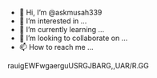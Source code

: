 - 👋 Hi, I’m @askmusah339
- 👀 I’m interested in ...
- 🌱 I’m currently learning ...
- 💞️ I’m looking to collaborate on ...
- 📫 How to reach me ...

<!---
askmusah339/askmusah339 is a ✨ special ✨ repository because its `README.md` (this file) appears on your GitHub profile.
You can click the Preview link to take a look at your changes.
--->rauigEWFwgaerguUSRGJBARG,,UAR/R.GG


